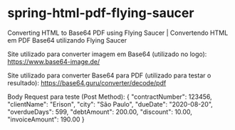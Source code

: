 # spring-html-pdf-flying-saucer
Converting HTML to Base64 PDF using Flying Saucer | Convertendo HTML em PDF Base64 utilizando Flying Saucer

Site utilizado para converter imagem em Base64 (utilizado no logo):
https://www.base64-image.de/

Site utilizado para converter Base64 para PDF (utilizado para testar o resultado):
https://base64.guru/converter/decode/pdf

Body Request para teste (Post Method):
{
	"contractNumber": 123456,
	"clientName": "Erison",
	"city": "São Paulo",
	"dueDate": "2020-08-20",
	"overdueDays": 599,
	"debtAmount": 200.00,
	"discount": 10.00,
	"invoiceAmount": 190.00
}
